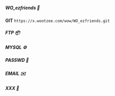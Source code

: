 ##### WO_ezfriends 🎁

**GIT** `https://x.wootzee.com/wow/WO_ezfriends.git`


##### FTP 📦


##### MYSQL ⚙️


##### PASSWD 🎩


##### EMAIL ✉️


##### XXX 🐥